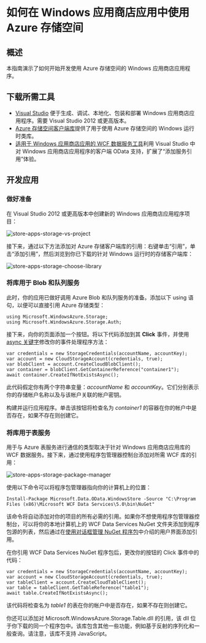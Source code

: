 <properties 
	pageTitle="在 Windows 应用商店应用中使用 Azure 存储 | Azure" 
	description="了解如何创建使用 Azure Blob、队列、表或文件存储的 Windows 应用商店应用。"
	services="storage"
	documentationCenter=""
	authors="tamram"
	manager="carmonm" />
<tags
	ms.service="storage"
	ms.workload="storage"
	ms.tgt_pltfrm="mobile-windows-store"
	ms.devlang="dotnet"
	ms.topic="article"
	ms.date="09/07/2016"
	wacn.date="10/10/2016"
	ms.author="micurd;tamram"/>
	
# 如何在 Windows 应用商店应用中使用 Azure 存储空间

## 概述

本指南演示了如何开始开发使用 Azure 存储空间的 Windows 应用商店应用程序。

## 下载所需工具

- [Visual Studio](https://www.visualstudio.com/zh-cn/visual-studio-homepage-vs.aspx) 便于生成、调试、本地化、包装和部署 Windows 应用商店应用程序。需要 Visual Studio 2012 或更高版本。
- [Azure 存储空间客户端库](https://www.nuget.org/packages/WindowsAzure.Storage)提供了用于使用 Azure 存储空间的 Windows 运行时类库。
- [适用于 Windows 应用商店应用的 WCF 数据服务工具](http://www.microsoft.com/download/details.aspx?id=30714)利用 Visual Studio 中对 Windows 应用商店应用程序的客户端 OData 支持，扩展了“添加服务引用”体验。

## 开发应用

### 做好准备

在 Visual Studio 2012 或更高版本中创建新的 Windows 应用商店应用程序项目：

![store-apps-storage-vs-project][store-apps-storage-vs-project]

接下来，通过以下方法添加对 Azure 存储客户端库的引用：右键单击“引用”，单击“添加引用”，然后浏览到你已下载的针对 Windows 运行时的存储客户端库：

![store-apps-storage-choose-library][store-apps-storage-choose-library]

### 将库用于 Blob 和队列服务

此时，你的应用已做好调用 Azure Blob 和队列服务的准备。添加以下 using 语句，以便可以直接引用 Azure 存储类型：

    using Microsoft.WindowsAzure.Storage;
    using Microsoft.WindowsAzure.Storage.Auth;

接下来，向你的页面添加一个按钮。将以下代码添加到其 **Click** 事件，并使用 [async 关键字](http://msdn.microsoft.com/zh-cn/library/vstudio/hh156513.aspx)修改你的事件处理程序方法：

    var credentials = new StorageCredentials(accountName, accountKey);
    var account = new CloudStorageAccount(credentials, true);
    var blobClient = account.CreateCloudBlobClient();
    var container = blobClient.GetContainerReference("container1");
    await container.CreateIfNotExistsAsync();

此代码假定你有两个字符串变量：*accountName* 和 *accountKey*。它们分别表示你的存储帐户名称以及与该帐户关联的帐户密钥。

构建并运行应用程序。单击该按钮将检查名为 *container1* 的容器在你的帐户中是否存在，如果不存在则创建它。

### 将库用于表服务

用于与 Azure 表服务进行通信的类型取决于针对 Windows 应用商店应用库的 WCF 数据服务。接下来，通过使用程序包管理器控制台添加对所需 WCF 库的引用：

![store-apps-storage-package-manager][store-apps-storage-package-manager]

使用以下命令可以将程序包管理器指向你的计算机上的位置：

    Install-Package Microsoft.Data.OData.WindowsStore -Source "C:\Program Files (x86)\Microsoft WCF Data Services\5.0\bin\NuGet"

该命令将自动添加对你的项目的所有必需的引用。如果你不想使用程序包管理器控制台，可以将你的本地计算机上的 WCF Data Services NuGet 文件夹添加到程序包源的列表，然后通过在[使用对话框管理 NuGet 程序包](http://docs.nuget.org/docs/start-here/Managing-NuGet-Packages-Using-The-Dialog)中介绍的用户界面添加引用。

在你引用 WCF Data Services NuGet 程序包后，更改你的按钮的 Click 事件中的代码：

    var credentials = new StorageCredentials(accountName, accountKey);
    var account = new CloudStorageAccount(credentials, true);
    var tableClient = account.CreateCloudTableClient();
    var table = tableClient.GetTableReference("table1");
    await table.CreateIfNotExistsAsync();

该代码将检查名为 *table1* 的表在你的帐户中是否存在，如果不存在则创建它。

你还可以添加对 Microsoft.WindowsAzure.Storage.Table.dll 的引用，该 dll 位于你下载的同一个程序包中。该库包含其他一些功能，例如基于反射的序列化和一般查询。请注意，该库不支持 JavaScript。



[store-apps-storage-vs-project]: ./media/storage-use-store-apps/store-apps-storage-vs-project.png
[store-apps-storage-choose-library]: ./media/storage-use-store-apps/store-apps-storage-choose-library.png
[store-apps-storage-package-manager]: ./media/storage-use-store-apps/store-apps-storage-package-manager.png
 

<!---HONumber=Mooncake_0926_2016-->